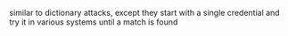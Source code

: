 similar to dictionary attacks, except they start with a single credential and try it in various systems until a match is found